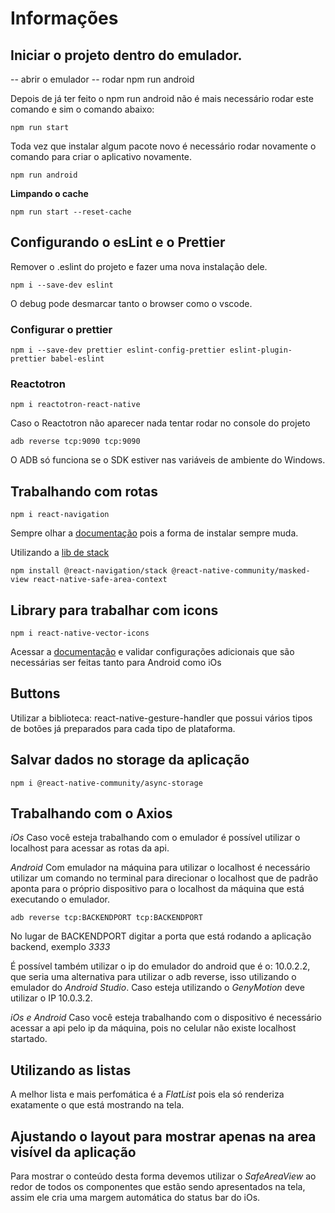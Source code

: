 # Informações

## Iniciar o projeto dentro do emulador.

-- abrir o emulador
-- rodar npm run android

Depois de já ter feito o npm run android não é mais necessário rodar este comando e sim o comando abaixo:

```
npm run start
```

Toda vez que instalar algum pacote novo é necessário rodar novamente o comando para criar o aplicativo novamente.

```
npm run android
```

**Limpando o cache**

```
npm run start --reset-cache
```

## Configurando o esLint e o Prettier

Remover o .eslint do projeto e fazer uma nova instalação dele.

```
npm i --save-dev eslint
```

O debug pode desmarcar tanto o browser como o vscode.

### Configurar o prettier

```
npm i --save-dev prettier eslint-config-prettier eslint-plugin-prettier babel-eslint
```

### Reactotron

```
npm i reactotron-react-native
```
Caso o Reactotron não aparecer nada tentar rodar no console do projeto

```
adb reverse tcp:9090 tcp:9090
```

O ADB só funciona se o SDK estiver nas variáveis de ambiente do Windows.

## Trabalhando com rotas

```
npm i react-navigation
```
Sempre olhar a [documentação](https://reactnavigation.org/docs/getting-started) pois a forma de instalar sempre muda.

Utilizando a [lib de stack](https://reactnavigation.org/docs/hello-react-navigation)

```
npm install @react-navigation/stack @react-native-community/masked-view react-native-safe-area-context
```

## Library para trabalhar com icons

```
npm i react-native-vector-icons
```
Acessar a [documentação](https://github.com/oblador/react-native-vector-icons) e validar configurações adicionais que são necessárias ser feitas tanto para Android como iOs

## Buttons

Utilizar a biblioteca: react-native-gesture-handler que possui vários tipos de botões já preparados para cada tipo de plataforma.

## Salvar dados no storage da aplicação

```
npm i @react-native-community/async-storage
```

## Trabalhando com o Axios

*iOs*
Caso você esteja trabalhando com o emulador é possível utilizar o localhost para acessar as rotas da api.

*Android*
Com emulador na máquina para utilizar o localhost é necessário utilizar um comando no terminal para direcionar o localhost que de padrão aponta para o próprio dispositivo para o localhost da máquina que está executando o emulador.

```
adb reverse tcp:BACKENDPORT tcp:BACKENDPORT
```

No lugar de BACKENDPORT digitar a porta que está rodando a aplicação backend, exemplo *3333*

É possível também utilizar o ip do emulador do android que é o: 10.0.2.2, que seria uma alternativa para utilizar o adb reverse, isso utilizando o emulador do *Android Studio*.
Caso esteja utilizando o *GenyMotion* deve utilizar o IP 10.0.3.2.

*iOs e Android*
Caso você esteja trabalhando com o dispositivo é necessário acessar a api pelo ip da máquina, pois no celular não existe localhost startado.

## Utilizando as listas
A melhor lista e mais perfomática é a *FlatList* pois ela só renderiza exatamente o que está mostrando na tela.

## Ajustando o layout para mostrar apenas na area visível da aplicação
Para mostrar o conteúdo desta forma devemos utilizar o *SafeAreaView* ao redor de todos os componentes que estão sendo apresentados na tela, assim ele cria uma margem automática do status bar do iOs.